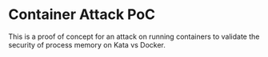 # Container Attack PoC

This is a proof of concept for an attack on running containers to validate the security of process memory on Kata vs Docker.
